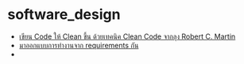 # software_design

- [เขียน Code ให้ Clean ขึ้น ด้วยเทคนิค Clean Code จากลุง Robert C. Martin](https://medium.com/linedevth/%E0%B9%80%E0%B8%82%E0%B8%B5%E0%B8%A2%E0%B8%99-code-%E0%B9%83%E0%B8%AB%E0%B9%89-clean-%E0%B8%82%E0%B8%B6%E0%B9%89%E0%B8%99-%E0%B8%94%E0%B9%89%E0%B8%A7%E0%B8%A2%E0%B9%80%E0%B8%97%E0%B8%84%E0%B8%99%E0%B8%B4%E0%B8%84-clean-code-%E0%B8%88%E0%B8%B2%E0%B8%81%E0%B8%A5%E0%B8%B8%E0%B8%87-robert-c-martin-4bbe39be4695)
- [มาออกแบบการทำงานจาก requirements กัน](https://medium.com/@chonnikantoboonlarng/%E0%B8%A1%E0%B8%B2%E0%B8%AD%E0%B8%AD%E0%B8%81%E0%B9%81%E0%B8%9A%E0%B8%9A%E0%B8%81%E0%B8%B2%E0%B8%A3%E0%B8%97%E0%B8%B3%E0%B8%87%E0%B8%B2%E0%B8%99%E0%B8%88%E0%B8%B2%E0%B8%81-requirements-%E0%B8%81%E0%B8%B1%E0%B8%99-9608e42df360)
- 
